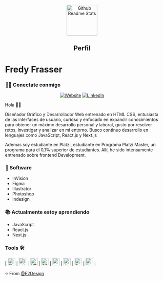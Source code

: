 <p align="center">
 <img width="100px" src="http://f2design.com.co/f2design.png" align="center" alt="Github Readme Stats"/>
 <h2 align="center">Perfil</h2>
</p>

# Fredy Frasser

<h3> 🤝🏻 Conectate conmigo </h3>

<p align="center">
<a href="http://f2design.com.co/" target="_blank"><img alt="Website" src="https://img.shields.io/badge/Website-www.f2design.com.co-blue?style=flat&logo=google-chrome" target="_blank"></a>
<a href="https://www.linkedin.com/in/fredyfrasser/" target="_blank"><img alt="LinkedIn" src="https://img.shields.io/badge/LinkedIn-@F2Design-blue?style=flat&logo=linkedin" target="_blank"></a>
</p>


Hola 👋🏼

Diseñador Gráfico y Desarrollador Web entrenado en HTML CSS, entusiasta de las interfaces de usuario, curioso y enfocado en expandir conocimientos para obtener un máximo desarrollo personal y laboral, gusto por resolver retos, investigar y analizar en mi entorno. 
Busco continuo desarrollo en lenguajes como JavaScript, React.js y Next.js

Ademas soy estudiante en Platzi, estudiante en Programa Platzi Master, un programa para el 0,1% superior de estudiantes. Allí, he sido intensamente entrenado sobre frontend Development.

### 🚀 Software
- InVision
- Figma
- Illustrator
- Photoshop
- Indesign

### 📚 Actualmente estoy aprendiendo
- JavaScript
- React.js
- Next.js

### Tools 🛠️

| [<img src="http://f2design.com.co/figma-1.svg" alt="Figma" width="24">](https://www.figma.com/@f2design) |  [<img src="http://f2design.com.co/invision.svg" alt="inVision" width="24">](https://fredy712665.invisionapp.com/) | [<img src="http://f2design.com.co/html5.svg" alt="HTML5" width="24">](https://developer.mozilla.org/es/docs/HTML/HTML5) |  [<img src="http://f2design.com.co/css3.svg" alt="CSS3" width="24">](https://developer.mozilla.org/es/docs/Archive/CSS3#:~:text=CSS3%20es%20la%20%C3%BAltima%20evoluci%C3%B3n,1.) | [<img src="https://upload.wikimedia.org/wikipedia/commons/thumb/2/2d/Visual_Studio_Code_1.18_icon.svg/1200px-Visual_Studio_Code_1.18_icon.svg.png" alt="vscode" width="24">](https://code.visualstudio.com/) | [<img src="http://f2design.com.co/javascript.svg" alt="JavaScript" width="24">](https://developer.mozilla.org/es/docs/Web/JavaScript)  |  [<img src="http://f2design.com.co/react.svg" alt="React.js" width="24">](https://es.reactjs.org/) | [<img src="http://f2design.com.co/next-js.svg" alt="Next.js" width="24">](https://nextjs.org/) |

⭐️ From [@F2Design](https://github.com/F2Design)

